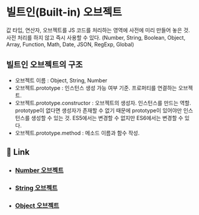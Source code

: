 # 빌트인(Built-in) 오브젝트

값 타입, 연산자, 오브젝트를 JS 코드를 처리하는 영역에 사전에 미리 만들어 놓은 것. 사전 처리를 하지 않고 즉시 사용할 수 있다. (Number, String, Boolean, Object, Array, Function, Math, Date, JSON, RegExp, Global)

## 빌트인 오브젝트의 구조

- 오브젝트 이름 : Object, String, Number
- 오브젝트.prototype : 인스턴스 생성 가능 여부 기준. 프로퍼티를 연결하는 오브젝트.
- 오브젝트.prototype.constructor : 오브젝트의 생성자. 인스턴스를 만드는 역할. prototype이 없다면 생성자가 존재할 수 없기 때문에 prototype이 있어야만 인스턴스를 생성할 수 있는 것. ES5에서는 변경할 수 없지만 ES6에서는 변경할 수 있다.
- 오브젝트.prototype.method : 메소드 이름과 함수 작성.


## 🔗 __Link__


- ### [Number 오브젝트](https://github.com/josubin47/TIL/blob/main/JavaScript/%EA%B8%B0%EC%B4%88%20%EB%8B%A4%EC%A7%80%EA%B8%B0/Number%20object.md)

- ### [String 오브젝트](https://github.com/josubin47/TIL/blob/main/JavaScript/%EA%B8%B0%EC%B4%88%20%EB%8B%A4%EC%A7%80%EA%B8%B0/String%20object.md)

- ### [Object 오브젝트](https://github.com/josubin47/TIL/blob/main/JavaScript/%EA%B8%B0%EC%B4%88%20%EB%8B%A4%EC%A7%80%EA%B8%B0/Object%20%EC%98%A4%EB%B8%8C%EC%A0%9D%ED%8A%B8.md)
